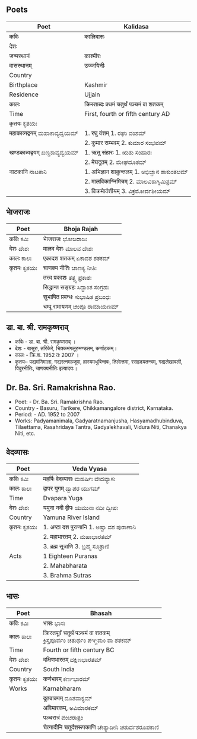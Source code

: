 ## Poets
|Poet|Kalidasa|
|-|-|
|कविः|कालिदासः|
|देशः||
|जन्मस्थानं |काश्मीरः 
|वासस्थानम् |उज्जयिनीः
|Country||
|Birthplace |Kashmir
|Residence |Ujjain 
|कालः|क्रिस्ताब्दः प्रथमं चतुर्थं पञ्चमं वा  शतकम्|
|Time|First, fourth or fifth century AD|
|कृतयः ಕೃತಯಃ||
|महाकाव्यद्वयम् ಮಹಾಕಾವ್ಯದ್ವಯಮ್ | 1. रघु वंशम्  1. ರಘು ವಂಶಮ್
|| 2. कुमार सम्भवम् 2. ಕುಮಾರ ಸಂಭವಮ್
| खण्डकाव्यद्वयम् ಖಣ್ಡಕಾವ್ಯದ್ವಯಮ್|1. ऋतु संहारः  1. ಋತು ಸಂಹಾರಃ
||2. मेघदूतम्  2. ಮೇಘದೂತಮ್
|नाटकानि ನಾಟಕಾನಿ |1. अभिज्ञान शाकुन्तलम्  1. ಅಭಿಜ್ಞಾನ ಶಾಕುಂತಲಮ್
||2. मालविकाग्निमित्रम्  2. ಮಾಲವಿಕಾಗ್ನಿಮಿತ್ರಮ್
||3. विक्रमाेर्वशीयम् 3. ವಿಕ್ರಮೋರ್ವಶೀಯಮ್

## भाेजराजः
|Poet|Bhoja Rajah|
|-|-|
| कविः ಕವಿಃ| भाेजराजः ಭೋಜರಾಜಃ|
| देशः ದೇಶಃ | मालव देशः ಮಾಲವ ದೇಶಃ |
| कालः ಕಾಲಃ |  एकादश शतकम् ಏಕಾದಶ ಶತಕಮ್ |
| कृतयः ಕೃತಯಃ|चाणक्य नीतिः ಚಾಣಕ್ಯ ನೀತಿಃ| 
||तत्त्व प्रकाशः ತತ್ತ್ವ ಪ್ರಕಾಶಃ|
||सिद्धान्त सङ्ग्रहः ಸಿದ್ಧಾಂತ ಸಂಗ್ರಹಃ|
||सुभाषित प्रबन्धः ಸುಭಾಷಿತ ಪ್ರಬಂಧಃ|
||चम्पू रामायणम् ಚಂಪೂ ರಾಮಾಯಣಮ್|


## डा. बा. श्री. रामकृष्णराव्
* कविः - डा. बा. श्री. रामकृष्णराव् ।
* देशः - बासूरु, तरिकेरे, चिक्कमंगलूरुमण्डलम्, कर्णाटकम्।
* कालः - क्रि.श. 1952 तः 2007 ।
* कृतयः- पद्यमणिमाला, गद्यरत्नमञ्जूषा, हास्यमधुबिन्दवः, तिलाेत्तमा, रसहृदयतन्त्रम्, गद्यलेखावली, विदुरनीतिः, चाणक्यनीतिः इत्यादयः।

## Dr. Ba. Sri. Ramakrishna Rao.
* Poet: - Dr. Ba. Sri. Ramakrishna Rao.
* Country - Basuru, Tarikere, Chikkamangalore district, Karnataka.
* Period: - AD. 1952 to 2007
* Works: Padyamanimala, Gadyaratnamanjusha, Hasyamadhubinduva, Tilaettama, Rasahridaya Tantra, Gadyalekhavali, Vidura Niti, Chanakya Niti, etc.

## वेदव्यासः
|Poet| Veda Vyasa|
|-|-|
| कविः ಕವಿಃ |महर्षिः वेदव्यासः  ಮಹರ್ಷಿಃ ವೇದವ್ಯಾಸಃ 
| कालः ಕಾಲಃ | द्वापर युगम् ದ್ವಾಪರ ಯುಗಮ್ 
| Time |Dvapara Yuga |
| देशः  ದೇಶಃ | यमुना नदी द्वीपः  ಯಮುನಾ ನದೀ ದ್ವೀಪಃ 
| Country |Yamuna River Island |
| कृतयः ಕೃತಯಃ |1. अष्टा दश पुराणानि 1. ಅಷ್ಟಾ ದಶ ಪುರಾಣಾನಿ
|| 2. महाभारतम्  2. ಮಹಾಭಾರತಮ್ 
|| 3. ब्रह्म सूत्राणि 3. ಬ್ರಹ್ಮ ಸೂತ್ರಾಣಿ |
| Acts |1 Eighteen Puranas 
|| 2. Mahabharata 
|| 3. Brahma Sutras 
## भासः
|Poet| Bhasah|
|-|-|
|कविः ಕವಿಃ| भासः ಭಾಸಃ|
|कालः ಕಾಲಃ| क्रिस्तपूर्वं चतुर्थं पञ्चमं वा शतकम् <br> ಕ್ರಿಸ್ತಪೂರ್ವಂ ಚತುರ್ಥಂ ಪಞ್ಚಮಂ ವಾ ಶತಕಮ್ |
|Time | Fourth or fifth century BC|
|देशः ದೇಶಃ| दक्षिणभारतम्  ದಕ್ಷಿಣಭಾರತಮ್ |
|Country | South India |
|कृतयः ಕೃತಯಃ| कर्णभारम् ಕರ್ಣಭಾರಮ್|
|Works| Karnabharam
||दूतवाक्यम् ದೂತವಾಕ್ಯಮ್
||अविमारकम्, ಅವಿಮಾರಕಮ್
||पञ्चरात्रं ಪಂಚರಾತ್ರಂ
||चेत्यादीनि  चतुर्दशरूपकाणि ಚೇತ್ಯಾದೀನಿ ಚತುರ್ದಶರೂಪಕಾಣಿ |

